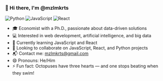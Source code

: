 ### 👋 Hi there, I'm @mzlmkrts

![Python](https://img.shields.io/badge/Python-3776AB?style=flat&logo=python&logoColor=white)
![JavaScript](https://img.shields.io/badge/JavaScript-F7DF1E?style=flat&logo=javascript&logoColor=black)
![React](https://img.shields.io/badge/React-20232A?style=flat&logo=react&logoColor=61DAFB)

- 🎓 Economist with a Ph.D., passionate about data-driven solutions  
- 💻 Interested in web development, artificial intelligence, and big data  
- 🌱 Currently learning JavaScript and React  
- 🤝 Looking to collaborate on JavaScript, React, and Python projects  
- 📬 Contact me: mzlmkrts@gmail.com  
- 😄 Pronouns: He/Him  
- ⚡ Fun fact: Octopuses have three hearts — and one stops beating when they swim!
